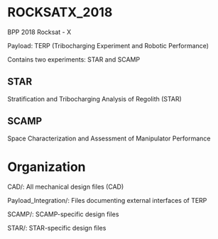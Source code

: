 # ROCKSATX_2018
BPP 2018 Rocksat - X

Payload: TERP (Tribocharging Experiment and Robotic Performance)

Contains two experiments: STAR and SCAMP

## STAR
Stratification and Tribocharging Analysis of Regolith (STAR)

## SCAMP
Space Characterization and Assessment of Manipulator Performance

# Organization
CAD/: All mechanical design files (CAD)

Payload_Integration/:  Files documenting external interfaces of TERP

SCAMP/: SCAMP-specific design files

STAR/: STAR-specific design files
